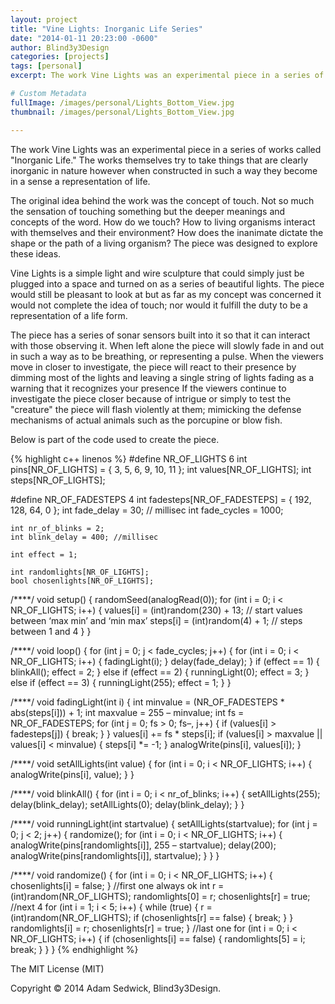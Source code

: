 ```yaml
---
layout: project
title: "Vine Lights: Inorganic Life Series"
date: "2014-01-11 20:23:00 -0600"
author: Blind3y3Design
categories: [projects]
tags: [personal]
excerpt: The work Vine Lights was an experimental piece in a series of works called "Inorganic Life." The works themselves try to take things that are clearly inorganic in nature however when constructed in such a way they become in a sense a representation of life.

# Custom Metadata
fullImage: /images/personal/Lights_Bottom_View.jpg
thumbnail: /images/personal/Lights_Bottom_View.jpg

---
```


The work Vine Lights was an experimental piece in a series of works called "Inorganic Life." The works themselves try to take things that are clearly inorganic in nature however when constructed in such a way they become in a sense a representation of life.

<!--more-->

The original idea behind the work was the concept of touch. Not so much the sensation of touching something but the deeper meanings and concepts of the word. How do we touch? How to living organisms interact with themselves and their environment? How does the inanimate dictate the shape or the path of a living organism? The piece was designed to explore these ideas.

Vine Lights is a simple light and wire sculpture that could simply just be plugged into a space and turned on as a series of beautiful lights. The piece would still be pleasant to look at but as far as my concept was concerned it would not complete the idea of touch; nor would it fulfill the duty to be a representation of a life form.

The piece has a series of sonar sensors built into it so that it can interact with those observing it. When left alone the piece will slowly fade in and out in such a way as to be breathing, or representing a pulse. When the viewers move in closer to investigate, the piece will react to their presence by dimming most of the lights and leaving a single string of lights fading as a warning that it recognizes your presence If the viewers continue to investigate the piece closer because of intrigue or simply to test the "creature" the piece will flash violently at them; mimicking the defense mechanisms of actual animals such as the porcupine or blow fish.

Below is part of the code used to create the piece. 

{% highlight c++ linenos %}
#define NR_OF_LIGHTS 6
	int pins[NR_OF_LIGHTS] = { 3, 5, 6, 9, 10, 11 };
	int values[NR_OF_LIGHTS];
	int steps[NR_OF_LIGHTS];

#define NR_OF_FADESTEPS 4
	int fadesteps[NR_OF_FADESTEPS] = { 192, 128, 64, 0 };
	int fade_delay = 30; // millisec
	int fade_cycles = 1000;

	int nr_of_blinks = 2;
	int blink_delay = 400; //millisec

	int effect = 1;

	int randomlights[NR_OF_LIGHTS];
	bool chosenlights[NR_OF_LIGHTS];

/****/
void setup() {
	randomSeed(analogRead(0));
	for (int i = 0; i < NR_OF_LIGHTS; i++) {
		values[i] = (int)random(230) + 13; // start values between ‘max min’ and ‘min max’
		steps[i] = (int)random(4) + 1; // steps between 1 and 4
	}
}

/****/
void loop() {
	for (int j = 0; j < fade_cycles; j++) {
		for (int i = 0; i < NR_OF_LIGHTS; i++) {
			fadingLight(i);
		}
		delay(fade_delay);
	}
	if (effect == 1) {
		blinkAll();
		effect = 2;
	}
	else if (effect == 2) {
		runningLight(0);
		effect = 3;
	}
	else if (effect == 3) {
		runningLight(255);
		effect = 1;
	}
}

/****/
void fadingLight(int i) {
	int minvalue = (NR_OF_FADESTEPS * abs(steps[i])) + 1;
	int maxvalue = 255 – minvalue;
	int fs = NR_OF_FADESTEPS;
	for (int j = 0; fs > 0; fs–, j++) {
		if (values[i] > fadesteps[j]) {
			break;
		}
	}
	values[i] += fs * steps[i];
	if (values[i] > maxvalue  ||  values[i] < minvalue) {
		steps[i] *= -1;
	}
	analogWrite(pins[i], values[i]);
}

/****/
void setAllLights(int value) {
	for (int i = 0; i < NR_OF_LIGHTS; i++) {
		analogWrite(pins[i], value);
	}
}

/****/
void blinkAll() {
	for (int i = 0; i < nr_of_blinks; i++) {
		setAllLights(255);
		delay(blink_delay);
		setAllLights(0);
		delay(blink_delay);
	}
}

/****/
void runningLight(int startvalue) {
	setAllLights(startvalue);
	for (int j = 0; j < 2; j++) {
		randomize();
		for (int i = 0; i < NR_OF_LIGHTS; i++) {
			analogWrite(pins[randomlights[i]], 255 – startvalue);
			delay(200);
			analogWrite(pins[randomlights[i]], startvalue);
		}
	}
}

/****/
void randomize() {
	for (int i = 0; i < NR_OF_LIGHTS; i++) {
		chosenlights[i] = false;
	}
	//first one always ok
		int r = (int)random(NR_OF_LIGHTS);
		randomlights[0] = r;
		chosenlights[r] = true;
	//next 4
		for (int i = 1; i < 5; i++) {
		while (true) {
			r = (int)random(NR_OF_LIGHTS);
			if (chosenlights[r] == false) {
				break;
			}
		}
		randomlights[i] = r;
		chosenlights[r] = true;
	}
	//last one
	for (int i = 0; i < NR_OF_LIGHTS; i++) {
		if (chosenlights[i] == false) {
			randomlights[5] = i;
			break;
		}
	}
}
{% endhighlight %}

The MIT License (MIT)

Copyright &copy; 2014 Adam Sedwick, Blind3y3Design.